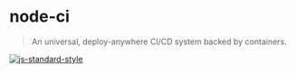 # node-ci

> An universal, deploy-anywhere CI/CD system backed by containers.

[![js-standard-style](https://cdn.rawgit.com/feross/standard/master/badge.svg)](http://standardjs.com)
